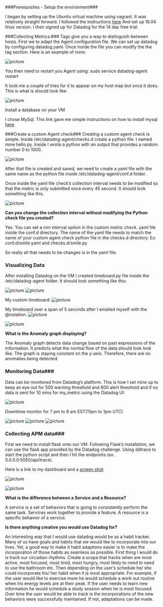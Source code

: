 
###Prerequisites - Setup the environment###

I began by setting up the Ubuntu virtual machine using vagrant. It was relatively straight forward. I followed the instructions [here](https://www.vagrantup.com/intro/getting-started/)
And set up 16.04 linux version. I then signed up for Datadog for the 14 day free trial.

###Collecting Metrics:###
Tags give you a way to distinguish between hosts. 
First we to adapt the Agent configuration file. We can set up datadog by configuring datadog.yaml. Once inside the file you can modify the the tag section.
Here is an example of mine:

![picture](./img/1.png)


You then need to restart you Agent using: sudo service datadog-agent restart

It took me a couple of tries for it to appear on my host map but once it does. This is what is should look like:

![picture](./img/2.png)




Install a database on your VM

I chose MySql. This link gave me simple instructions on how to install mysql [here](https://support.rackspace.com/how-to/installing-mysql-server-on-ubuntu/)

###Create a custom Agent check### 
Creating a custom agent check is simple. Inside /etc/datadog-agent/checks.d create a python file. I named mine hello.py. Inside I wrote a python with an output that provides a random number 0 to 1000.

![picture](./img/3.png)

 After that file is created and saved, we need to create a yaml file with the same name as the python file inside /etc/datadog-agent/conf.d folder. 

Once inside the yaml file check’s collection interval needs to be modified so that the metric is only submitted once every 45 second. It should look something like this. 


![picture](./img/4.png)




**Can you change the collection interval without modifying the Python check file you created?**

Yes. You can set a min interval option in the custom metric check. yaml file inside the conf.d directory. The name of the yaml file needs to match the name of your custom agent check python file in the checks.d directory. Ex: conf.d/smile.yaml and checks.d/smile.py

So really all that needs to be changes is in the yaml file.

### Visualizing Data ###

After installing Datadog on the VM I created timeboard.py file inside the /etc/datadog-agent folder. 
It should look something like this:

![picture](./img/5.png)
![picture](./img/6.png)







My custom timeboard:
![picture](./img/7.png)






My timeboard over a span of 5 seconds after I emailed myself with the @notation.
![picture](./img/8.png)

![picture](./img/9.png)




**What is the Anomaly graph displaying?**

The Anomaly graph detects data change based on past expressions of the information. It predicts what the normal flow of the data should look look like. The graph is staying constant on the y-axis. Therefore, there are no anomalies being detected.



### Monitoring Data###

Data can be monitored from Datadog’s platform. 
 This is how I set mine up to keep an eye out for 500 warning threshold and 800 alert threshold and if no data is sent for 10 mins for my_metric using the Datadog UI:


![picture](./img/10.png)






Downtime monitor for 7 pm to 9 am EST(11pm to 1pm UTC)




![picture](./img/11.png)
![picture](./img/12.png)
![picture](./img/13.png)




### Collecting APM data###

First we need to install flask onto our VM. Following Flask’s installation, we can use the flask app provided by the Datadog challenge. Using ddtrace to start the python script and then I hit the endpoints (ex. 0.0.0.0:5050/api/trace).




Here is a link to my dashboard and a [screen shot](https://app.datadoghq.com/dash/856222/training-timeboard-for-hiring-engineers-exercise?live=true&page=0&is_auto=false&from_ts=1531179455884&to_ts=1531265855884&tile_size=m)


![picture](./img/14.png)

![picture](./img/15.png)





**What is the difference between a Service and a Resource?**

A service is a set of behaviors that is going to consistently perform the same task.  Services work together to provide a feature.
A resource is a specific behavior of a service. 


**Is there anything creative you would use Datadog for?**

An interesting way that I would use datadog would be as a habit tracker. Many of us have goals and habits that we would like to incorporate into our lives. Yet, a good way to make it habit adaptions easier is to make the incorporation of those habits as seamless as possible. First thing I would do is track our circadian rhythms.
Create a scope that tracks when are most active, most focused, most tired, most hungry, most likely to need to need to use the bathroom etc.
Then depending on the user’s schedule he/ she could incorporate his/ her habit when it is most appropriate.
For example, if the user would like to exercise more he would schedule a work out routine when his energy levels are at their peak.
If the user needs to learn new information he would schedule a study session when he is most focused.
Over time the user would be able to track is the incorporations of the new behaviors were successfully maintained. If not, adaptations can be made.

